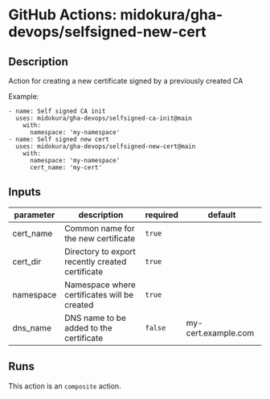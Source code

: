 # GitHub Actions: midokura/gha-devops/selfsigned-new-cert

<!-- action-docs-description -->
## Description

Action for creating a new certificate signed by a previously created CA

Example:
```
- name: Self signed CA init
  uses: midokura/gha-devops/selfsigned-ca-init@main
    with:
      namespace: 'my-namespace'
- name: Self signed new cert
  uses: midokura/gha-devops/selfsigned-new-cert@main
    with:
      namespace: 'my-namespace'
      cert_name: 'my-cert'

```



<!-- action-docs-description -->

<!-- action-docs-inputs -->
## Inputs

| parameter | description | required | default |
| - | - | - | - |
| cert_name | Common name for the new certificate | `true` |  |
| cert_dir | Directory to export recently created certificate | `true` |  |
| namespace | Namespace where certificates will be created | `true` |  |
| dns_name | DNS name to be added to the certificate | `false` | my-cert.example.com |



<!-- action-docs-inputs -->

<!-- action-docs-outputs -->

<!-- action-docs-outputs -->

<!-- action-docs-runs -->
## Runs

This action is an `composite` action.


<!-- action-docs-runs -->
